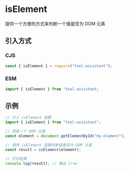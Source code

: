 # isElement

提供一个方便的方式来判断一个值是否为 DOM 元素

## 引入方式

### CJS

```javascript
const { isElement } = require("tool-assistant");
```

### ESM

```javascript
import { isElement } from "tool-assistant;
```

## 示例

```javascript
// 引入 isElement 函数
import { isElement } from "tool-assistant";

// 获取一个 DOM 元素
const element = document.getElementById("my-element");

// 使用 isElement 函数判断值是否为 DOM 元素
const result = isElement(element);

// 打印结果
console.log(result); // 输出 true
```
